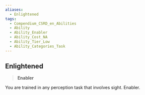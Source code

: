 ```yaml
---
aliases:
  - Enlightened
tags:
  - Compendium_CSRD_en_Abilities
  - Ability
  - Ability_Enabler
  - Ability_Cost_NA
  - Ability_Tier_Low
  - Ability_Categories_Task
---
```

  
    
## Enlightened    
>**Enabler**  
    
You are trained in any perception task that involves sight. Enabler.